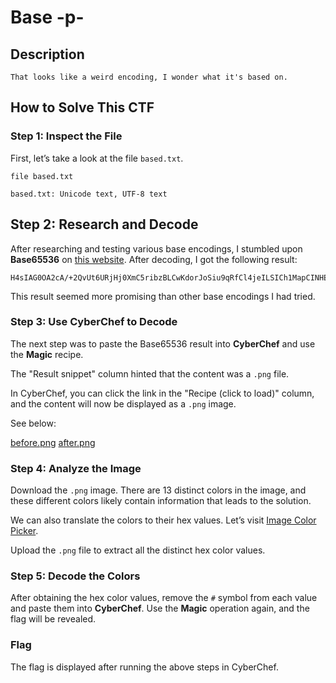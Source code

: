 # Base -p-

## Description

```
That looks like a weird encoding, I wonder what it's based on.
```

## How to Solve This CTF

### Step 1: Inspect the File

First, let’s take a look at the file `based.txt`.


```
file based.txt

based.txt: Unicode text, UTF-8 text
```


## Step 2: Research and Decode

After researching and testing various base encodings, I stumbled upon **Base65536** on [this website](https://www.better-converter.com/Encoders-Decoders/Base65536-Decode). 
After decoding, I got the following result:

```
H4sIAG0OA2cA/+2QvUt6URjHj0XmC5ribzBLCwKdorJoSiu9qRfCl4jeILSICh1MapCINHEJpaLJVIqwTRC8DQ5BBQ0pKtXUpTej4C4lBckvsCHP6U9oadDhfL7P85zzPTx81416LYclYgEAOLgOGwKgxgnrJKMK8j4kIaAwF3TjiwCwBejQQDAshK82cKx/2BnO3xzhmEmoMWn/qdU+ntTUIO8gmOw438bbCwRv3Y8vE2ens9y5sejat497l51sTRO18E8j2aSAAkixqhrKFl8E6fZfotmMlw7Z3NKFmvp92s8+HMg+zTwaycvVQlnSn7FYW2LFYY0+X18JpB9LCYliSm6LO9QXvfaIbJAqvNsL3lTP6vJ596GyKIaXBnNdRJahnqYLnlQ4d+LfbQ91vpH0Y4NSYwhk8tmv/5vFZFnHWrH8qWUkTfgfUPXKcFVi+5Vlx7V90OjLjZqtqMMH9FhMZfGUALnotancBQAA
```
This result seemed more promising than other base encodings I had tried.

### Step 3: Use CyberChef to Decode

The next step was to paste the Base65536 result into **CyberChef** and use the **Magic** recipe.

The "Result snippet" column hinted that the content was a `.png` file.

In CyberChef, you can click the link in the "Recipe (click to load)" column, and the content will now be displayed as a `.png` image.

See below:

[before.png](before.png)
[after.png](after.png)

### Step 4: Analyze the Image

Download the `.png` image. There are 13 distinct colors in the image, and these different colors likely contain information that leads to the solution.

We can also translate the colors to their hex values. Let’s visit [Image Color Picker](https://imagecolorpicker.com/).

Upload the `.png` file to extract all the distinct hex color values.

### Step 5: Decode the Colors

After obtaining the hex color values, remove the `#` symbol from each value and paste them into **CyberChef**. Use the **Magic** operation again, and the flag will be revealed.

### Flag

The flag is displayed after running the above steps in CyberChef.